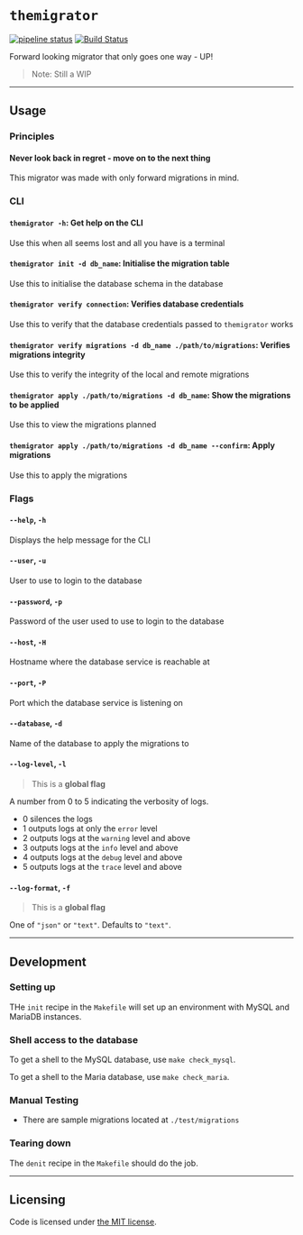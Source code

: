 # `themigrator`

[![pipeline status](https://gitlab.com/zephinzer/themigrator/badges/master/pipeline.svg)](https://gitlab.com/zephinzer/themigrator/-/commits/master)
[![Build Status](https://travis-ci.org/zephinzer/themigrator.svg?branch=master)](https://travis-ci.org/zephinzer/themigrator)

Forward looking migrator that only goes one way - UP!

> Note: Still a WIP


- - -


## Usage

### Principles

#### Never look back in regret - move on to the next thing

This migrator was made with only forward migrations in mind.

### CLI

#### `themigrator -h`: Get help on the CLI

Use this when all seems lost and all you have is a terminal

#### `themigrator init -d db_name`: Initialise the migration table

Use this to initialise the database schema in the database

#### `themigrator verify connection`: Verifies database credentials

Use this to verify that the database credentials passed to `themigrator` works

#### `themigrator verify migrations -d db_name ./path/to/migrations`: Verifies migrations integrity

Use this to verify the integrity of the local and remote migrations

#### `themigrator apply ./path/to/migrations -d db_name`: Show the migrations to be applied

Use this to view the migrations planned

#### `themigrator apply ./path/to/migrations -d db_name --confirm`: Apply migrations

Use this to apply the migrations


### Flags

#### `--help`, `-h`

Displays the help message for the CLI

#### `--user`, `-u`

User to use to login to the database

#### `--password`, `-p`

Password of the user used to use to login to the database

#### `--host`, `-H`

Hostname where the database service is reachable at

#### `--port`, `-P`

Port which the database service is listening on

#### `--database`, `-d`

Name of the database to apply the migrations to

#### `--log-level`, `-l`

> This is a **global flag**

A number from 0 to 5 indicating the verbosity of logs.

- 0 silences the logs
- 1 outputs logs at only the `error` level
- 2 outputs logs at the `warning` level and above
- 3 outputs logs at the `info` level and above
- 4 outputs logs at the `debug` level and above
- 5 outputs logs at the `trace` level and above

#### `--log-format`, `-f`

> This is a **global flag**

One of `"json"` or `"text"`. Defaults to `"text"`.



- - -


## Development

### Setting up

THe `init` recipe in the `Makefile` will set up an environment with MySQL and MariaDB instances.

### Shell access to the database

To get a shell to the MySQL database, use `make check_mysql`.

To get a shell to the Maria database, use `make check_maria`.

### Manual Testing

- There are sample migrations located at `./test/migrations`

### Tearing down

The `denit` recipe in the `Makefile` should do the job.


- - -


## Licensing

Code is licensed under [the MIT license](./LICENSE).
